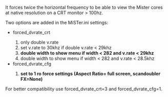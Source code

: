
It forces twice the horizontal frequency to be able to view the Mister cores at native resolution on a CRT monitor > 100hz.

Two options are added in the MiSTer.ini settings: 

<ul>
    <li>forced_dvrate_crt</li>
        <ol type="1">
            <li>only double v.rate</li>
            <li>set v.rate to 30khz if double v.rate < 29khz</li>
            <li><strong>double width to show menu if width < 282 and v.rate < 29khz</strong></li>
            <li>double width to show menu if width < 282 and v.rate < 28.5khz</li>
        </ol>
    <li>forced_dvrate_cfg</li>
        <ol type="1">
            <li><strong>set to 1 ro force settings (Aspect Ratio= full screen, scandoubler FX=None)</strong></li>
        </ol>
</ul>

For better compatibility use forced_dvrate_crt=3 and forced_dvrate_cfg=1.